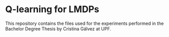 # Q-learning for LMDPs
This repository contains the files used for the experiments performed in the Bachelor Degree Thesis by Cristina Gálvez at UPF.
